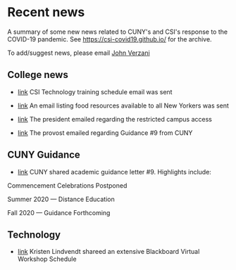 # Recent news

A summary of some new news related to CUNY's and CSI's response to the COVID-19 pandemic. See https://csi-covid19.github.io/ for the archive.

To add/suggest news, please email [John Verzani](mailto:jverzani@gmail.com)


## College news

* [link](/Technology/4-6-training-schedule) CSI Technology training schedule email was sent

* [link](/College/4-6-food-pantry) An email listing  food resources available to all New Yorkers was sent

* [link](/College/4-5-pres-email) The president emailed regarding the restricted campus access

* [link](/College/4-5-provost-email) The provost emailed regarding Guidance #9 from CUNY

## CUNY Guidance

* [link](/CUNY/4-4-guidance-9.pdf) CUNY shared academic guidance letter #9. Highlights include:

Commencement Celebrations Postponed

Summer 2020 — Distance Education

Fall 2020 — Guidance Forthcoming


## Technology
* [link](/Technology/4-4-offerings) Kristen Lindvendt shareed an extensive  Blackboard Virtual Workshop Schedule

